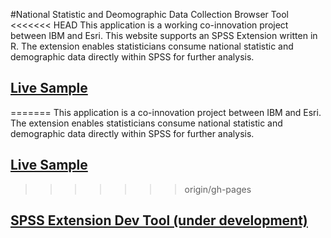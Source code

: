 #National Statistic and Deomographic Data Collection Browser Tool
<<<<<<< HEAD
This application is a working co-innovation project between IBM and Esri.  This website supports an SPSS Extension written in R.  The extension enables statisticians consume national statistic and demographic data directly within SPSS for further analysis.

## [Live Sample](http://esri.github.io/developer-support/web-js/data-collection-brower-natstat/index.html?collection=populationtotals&countryCode=us)
=======
This application is a co-innovation project between IBM and Esri. The extension enables statisticians consume national statistic and demographic data directly within SPSS for further analysis.

## [Live Sample](http://esri.github.io/developer-support/web-js/data-collection-browser-natstat/index.html)
>>>>>>> origin/gh-pages
## [SPSS Extension Dev Tool (under development)](http://esri.github.io/developer-support/web-js/data-collection-browser-natstat/index.html)
